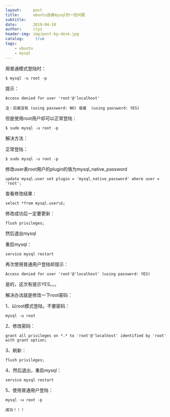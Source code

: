 ```yaml
---
layout:     post
title:      ubuntu连接mysql的一些问题
subtitle:   
date:       2019-04-10
author:     clyz
header-img: img/post-bg-desk.jpg
catalog: 	 true
tags:
    - ubuntu
    - mysql
---
```




用普通模式登陆时：



    $ mysql -u root -p



提示：

    Access denied for user 'root'@'localhost'

`注：后面没有 (using password: NO) 或者  (using password: YES)`

但是使用root用户却可以正常登陆：

    $ sudo mysql -u root -p

解决方法：


正常登陆：

    $ sudo mysql -u root -p

修改user表root用户的plugin的值为mysql_native_password

    update mysql.user set plugin = 'mysql_native_password' where user = 'root';

查看修改结果：

    select *from mysql.user\G;

修改成功后一定要更新：

    flush privileges;

然后退出mysql

重启mysql：

    service mysql restart

再次使用普通用户登陆却提示：

    Access denied for user 'root'@'localhost' (using password: YES)

是的，这次有提示YES。。。

解决办法就是修改一下root密码：

1、以root模式登陆，不要密码：

    mysql -u root

2、修改密码：

    grant all privileges on *.* to 'root'@'localhost' identified by 'root' with grant option;

3、刷新：

    flush privileges;
    
4、然后退出，重启mysql：

    service mysql restart
   
5、使用普通用户登陆：

    mysql -u root -p
    
`成功！！！`
